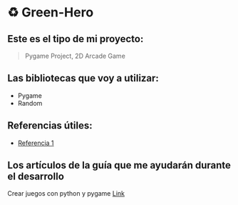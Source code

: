 # ♻ Green-Hero

## Este es el tipo de mi proyecto:
> Pygame Project, 2D Arcade Game

## Las bibliotecas que voy a utilizar:
- Pygame
- Random

## Referencias útiles:
- [Referencia 1](https://github.com/SachinSahu431/OpenCV-Ecology-Game)

## Los artículos de la guía que me ayudarán durante el desarrollo
Crear juegos con python y pygame [Link](https://inventwithpython.com/makinggames.pdf?utm_source=chatgpt.com)
